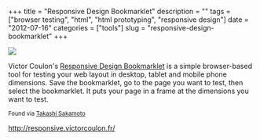 +++
title = "Responsive Design Bookmarklet"
description = ""
tags = ["browser testing", "html", "html prototyping", "responsive design"]
date = "2012-07-16"
categories = ["tools"]
slug = "responsive-design-bookmarklet"
+++


<p><a href="http://responsive.victorcoulon.fr/"><img src="//media.konigi.com/tools/external/rdbookmarklet-1.png" /></a></p>
<p>Victor Coulon's <a href="http://responsive.victorcoulon.fr/">Responsive Design Bookmarklet</a> is a simple browser-based tool  for testing your web layout in desktop, tablet and mobile phone dimensions. Save the bookmarklet, go to the page you want to test, then select the bookmarklet. It puts your page in a frame at the dimensions you want to test. </p>
<p><small>Found via <a href="www.bookslope.html">Takashi Sakamoto</a></small></p>
  
<p><a href="http://responsive.victorcoulon.fr/">http://responsive.victorcoulon.fr/</a></p>
      
